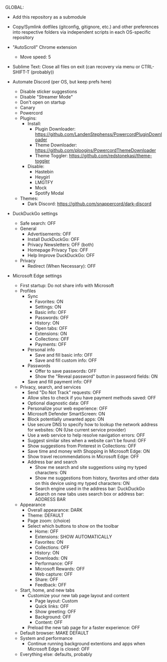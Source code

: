 GLOBAL:

- Add this repository as a submodule

- Copy/Symlink dotfiles (gitconfig, gitignore, etc.) and other preferences into respective folders via independent scripts in each OS-specific repository

- "AutoScroll" Chrome extension
    - Move speed: 5

- Sublime Text: Close all files on exit (can recovery via menu or CTRL-SHIFT-T (probably))

- Automate Discord (per OS, but keep prefs here)
  - Disable sticker suggestions
  - Disable "Streamer Mode"
  - Don't open on startup
  - Canary
  - Powercord
  - Plugins:
    - Install:
        - Plugin Downloader: https://github.com/LandenStephenss/PowercordPluginDownloader
        - Theme Downloader: https://github.com/ploogins/PowercordThemeDownloader
        - Theme Toggler: https://github.com/redstonekasi/theme-toggler
    - Disable:
        - Hastebin
        - Heygirl
        - LMGTFY
        - Mock
        - Spotify Modal
  - Themes:
    - Dark Discord: https://github.com/snappercord/dark-discord

- DuckDuckGo settings
    - Safe search: OFF
    - General
        - Advertisements: OFF
        - Install DuckDuckGo: OFF
        - Privacy Newsletters: OFF (both)
        - Homepage Privacy Tips: OFF
        - Help Improve DuckDuckGo: OFF
    - Privacy
        - Redirect (When Necessary): OFF

- Microsoft Edge settings
    - First startup: Do not share info with Microsoft
    - Profiles
        - Sync
            - Favorites: ON
            - Settings: ON
            - Basic info: OFF
            - Passwords: OFF
            - History: ON
            - Open tabs: OFF
            - Extensions: ON
            - Collections: OFF
            - Payments: OFF
        - Personal info
            - Save and fill basic info: OFF
            - Save and fill custom info: OFF
        - Passwords
            - Offer to save passwords: OFF
            - Show the "Reveal password" button in password fields: ON
        - Save and fill payment info: OFF
    - Privacy, search, and services
        - Send "Do Not Track" requests: OFF
        - Allow sites to check if you have payment methods saved: OFF
        - Optional diagnostic data: OFF
        - Personalize your web experience: OFF
        - Microsoft Defender SmartScreen: ON
        - Block potentially unwanted apps: ON
        - Use secure DNS to specify how to lookup the network address for websites: ON (Use current service provider)
        - Use a web service to help resolve navigation errors: OFF
        - Suggest similar sites when a website can't be found: OFF
        - Show suggestions from Pinterest in Collections: OFF
        - Save time and money with Shopping in Microsoft Edge: ON
        - Show travel recommendations in Microsoft Edge: OFF
        - Address bar and search
            - Show me search and site suggestions using my typed characters: ON
            - Show me suggestions from history, favorites and other data on this device using my typed characters: ON
            - Search engine used in the address bar: DuckDuckGo
            - Search on new tabs uses search box or address bar: ADDRESS BAR
    - Appearance
        - Overall appearance: DARK
        - Theme: DEFAULT
        - Page zoom: (choice)
        - Select which buttons to show on the toolbar
            - Home: OFF
            - Extensions: SHOW AUTOMATICALLY
            - Favorites: ON
            - Collections: OFF
            - History: ON
            - Downloads: ON
            - Performance: OFF
            - Microsoft Rewards: OFF
            - Web capture: OFF
            - Share: OFF
            - Feedback: OFF
    - Start, home, and new tabs
        - Customize your new tab page layout and content
            - Page layout: Custom
            - Quick links: OFF
            - Show greeting: OFF
            - Background: OFF
            - Content: OFF
        - Preload the new tab page for a faster experience: OFF
    - Default browser: MAKE DEFAULT
    - System and performance
        - Continue running background extentions and apps when Microsoft Edge is closed: OFF
    - Everything else: defaults, probably
